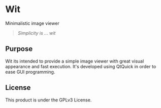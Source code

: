 Wit
==

Minimalistic image viewer

>*Simplicity is ... wit*

## Purpose
Wit its intended to provide a simple image viewer with great visual appearance
and fast execution.
It's developed using QtQuick in order to ease GUI programming.

## License
This product is under the GPLv3 License.
